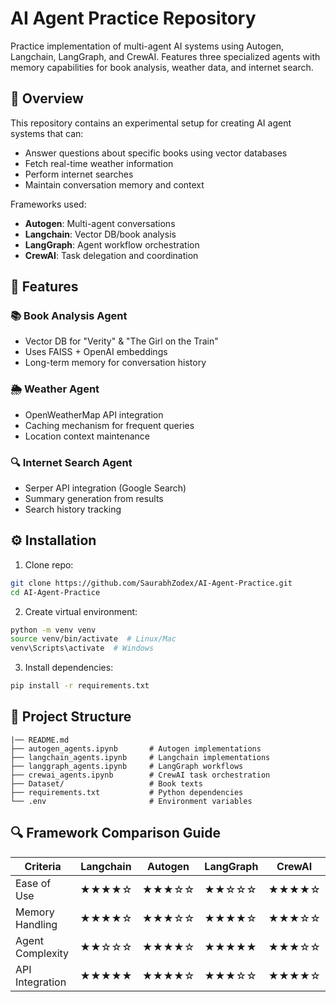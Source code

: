 # AI Agent Practice Repository

Practice implementation of multi-agent AI systems using Autogen, Langchain, LangGraph, and CrewAI. Features three specialized agents with memory capabilities for book analysis, weather data, and internet search.

## 📌 Overview
This repository contains an experimental setup for creating AI agent systems that can:
- Answer questions about specific books using vector databases
- Fetch real-time weather information
- Perform internet searches
- Maintain conversation memory and context

Frameworks used:
- **Autogen**: Multi-agent conversations
- **Langchain**: Vector DB/book analysis
- **LangGraph**: Agent workflow orchestration
- **CrewAI**: Task delegation and coordination

## 🚀 Features

### 📚 Book Analysis Agent
- Vector DB for "Verity" & "The Girl on the Train"
- Uses FAISS + OpenAI embeddings
- Long-term memory for conversation history

### 🌦️ Weather Agent
- OpenWeatherMap API integration
- Caching mechanism for frequent queries
- Location context maintenance

### 🔍 Internet Search Agent
- Serper API integration (Google Search)
- Summary generation from results
- Search history tracking

## ⚙️ Installation

1. Clone repo:
```bash
git clone https://github.com/SaurabhZodex/AI-Agent-Practice.git
cd AI-Agent-Practice
```

2. Create virtual environment:
```bash
python -m venv venv
source venv/bin/activate  # Linux/Mac
venv\Scripts\activate  # Windows
```

3. Install dependencies:
```bash
pip install -r requirements.txt
```

## 📂 Project Structure
```
|── README.md
├── autogen_agents.ipynb       # Autogen implementations
├── langchain_agents.ipynb     # Langchain implementations
├── langgraph_agents.ipynb     # LangGraph workflows
├── crewai_agents.ipynb        # CrewAI task orchestration
├── Dataset/                   # Book texts
├── requirements.txt           # Python dependencies
└── .env                       # Environment variables
```

## 🔍 Framework Comparison Guide

| Criteria         | Langchain | Autogen | LangGraph | CrewAI |
|------------------|-----------|---------|-----------|--------|
| Ease of Use      | ★★★★☆     | ★★★☆☆   | ★★☆☆☆     | ★★★★☆  |
| Memory Handling  | ★★★★☆     | ★★★☆☆   | ★★★★☆     | ★★★☆☆  |
| Agent Complexity | ★★☆☆☆     | ★★★★☆   | ★★★★★     | ★★★☆☆  |
| API Integration  | ★★★★★     | ★★★★☆   | ★★★☆☆     | ★★★★☆  |